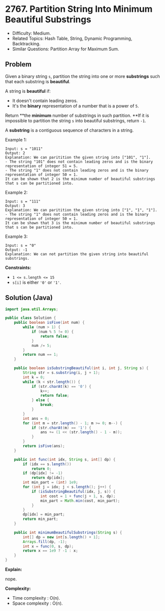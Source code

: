 # 2767. Partition String Into Minimum Beautiful Substrings

- Difficulty: Medium.
- Related Topics: Hash Table, String, Dynamic Programming, Backtracking.
- Similar Questions: Partition Array for Maximum Sum.

## Problem

Given a binary string `s`, partition the string into one or more **substrings** such that each substring is **beautiful**.

A string is **beautiful** if:

- It doesn't contain leading zeros.
- It's the **binary** representation of a number that is a power of `5`.

Return **the **minimum** number of substrings in such partition. **If it is impossible to partition the string `s` into beautiful substrings, return `-1`.

A **substring** is a contiguous sequence of characters in a string.

Example 1:

```
Input: s = "1011"
Output: 2
Explanation: We can paritition the given string into ["101", "1"].
- The string "101" does not contain leading zeros and is the binary representation of integer 51 = 5.
- The string "1" does not contain leading zeros and is the binary representation of integer 50 = 1.
It can be shown that 2 is the minimum number of beautiful substrings that s can be partitioned into.
```

Example 2:

```
Input: s = "111"
Output: 3
Explanation: We can paritition the given string into ["1", "1", "1"].
- The string "1" does not contain leading zeros and is the binary representation of integer 50 = 1.
It can be shown that 3 is the minimum number of beautiful substrings that s can be partitioned into.
```

Example 3:

```
Input: s = "0"
Output: -1
Explanation: We can not partition the given string into beautiful substrings.
```

**Constraints:**

- `1 <= s.length <= 15`
- `s[i]` is either `'0'` or `'1'`.

## Solution (Java)

```java
import java.util.Arrays;

public class Solution {
    public boolean isFive(int num) {
        while (num > 1) {
            if (num % 5 != 0) {
                return false;
            }
            num /= 5;
        }
        return num == 1;
    }

    public boolean isSubstringBeautiful(int i, int j, String s) {
        String str = s.substring(i, j + 1);
        int k = 0;
        while (k < str.length()) {
            if (str.charAt(k) == '0') {
                k++;
                return false;
            } else {
                break;
            }
        }
        int ans = 0;
        for (int m = str.length() - 1; m >= 0; m--) {
            if (str.charAt(m) == '1') {
                ans += (1 << (str.length() - 1 - m));
            }
        }
        return isFive(ans);
    }

    public int func(int idx, String s, int[] dp) {
        if (idx == s.length())
            return 0;
        if (dp[idx] != -1)
            return dp[idx];
        int min_part = (int) 1e9;
        for (int j = idx; j < s.length(); j++) {
            if (isSubstringBeautiful(idx, j, s)) {
                int cost = 1 + func(j + 1, s, dp);
                min_part = Math.min(cost, min_part);
            }
        }
        dp[idx] = min_part;
        return min_part;
    }

    public int minimumBeautifulSubstrings(String s) {
        int[] dp = new int[s.length() + 1];
        Arrays.fill(dp, -1);
        int x = func(0, s, dp);
        return x == 1e9 ? -1 : x;
    }
}

```

**Explain:**

nope.

**Complexity:**

- Time complexity : O(n).
- Space complexity : O(n).
